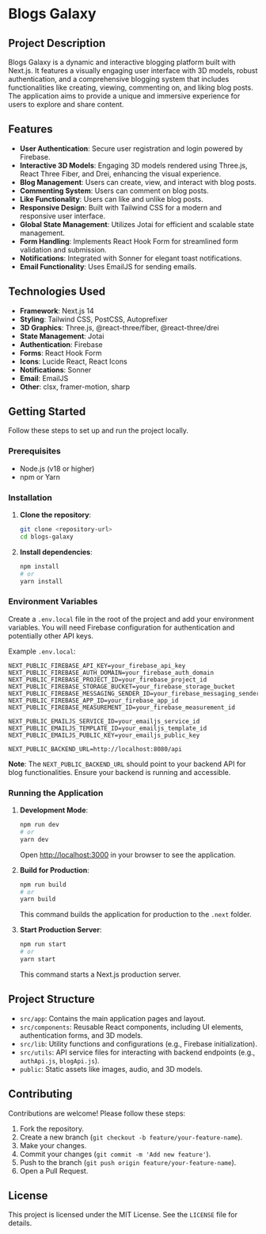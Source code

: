 # Blogs Galaxy

## Project Description

Blogs Galaxy is a dynamic and interactive blogging platform built with Next.js. It features a visually engaging user interface with 3D models, robust authentication, and a comprehensive blogging system that includes functionalities like creating, viewing, commenting on, and liking blog posts. The application aims to provide a unique and immersive experience for users to explore and share content.

## Features

- **User Authentication**: Secure user registration and login powered by Firebase.
- **Interactive 3D Models**: Engaging 3D models rendered using Three.js, React Three Fiber, and Drei, enhancing the visual experience.
- **Blog Management**: Users can create, view, and interact with blog posts.
- **Commenting System**: Users can comment on blog posts.
- **Like Functionality**: Users can like and unlike blog posts.
- **Responsive Design**: Built with Tailwind CSS for a modern and responsive user interface.
- **Global State Management**: Utilizes Jotai for efficient and scalable state management.
- **Form Handling**: Implements React Hook Form for streamlined form validation and submission.
- **Notifications**: Integrated with Sonner for elegant toast notifications.
- **Email Functionality**: Uses EmailJS for sending emails.

## Technologies Used

- **Framework**: Next.js 14
- **Styling**: Tailwind CSS, PostCSS, Autoprefixer
- **3D Graphics**: Three.js, @react-three/fiber, @react-three/drei
- **State Management**: Jotai
- **Authentication**: Firebase
- **Forms**: React Hook Form
- **Icons**: Lucide React, React Icons
- **Notifications**: Sonner
- **Email**: EmailJS
- **Other**: clsx, framer-motion, sharp

## Getting Started

Follow these steps to set up and run the project locally.

### Prerequisites

- Node.js (v18 or higher)
- npm or Yarn

### Installation

1.  **Clone the repository**:

    ```bash
    git clone <repository-url>
    cd blogs-galaxy
    ```

2.  **Install dependencies**:

    ```bash
    npm install
    # or
    yarn install
    ```

### Environment Variables

Create a `.env.local` file in the root of the project and add your environment variables. You will need Firebase configuration for authentication and potentially other API keys.

Example `.env.local`:

```
NEXT_PUBLIC_FIREBASE_API_KEY=your_firebase_api_key
NEXT_PUBLIC_FIREBASE_AUTH_DOMAIN=your_firebase_auth_domain
NEXT_PUBLIC_FIREBASE_PROJECT_ID=your_firebase_project_id
NEXT_PUBLIC_FIREBASE_STORAGE_BUCKET=your_firebase_storage_bucket
NEXT_PUBLIC_FIREBASE_MESSAGING_SENDER_ID=your_firebase_messaging_sender_id
NEXT_PUBLIC_FIREBASE_APP_ID=your_firebase_app_id
NEXT_PUBLIC_FIREBASE_MEASUREMENT_ID=your_firebase_measurement_id

NEXT_PUBLIC_EMAILJS_SERVICE_ID=your_emailjs_service_id
NEXT_PUBLIC_EMAILJS_TEMPLATE_ID=your_emailjs_template_id
NEXT_PUBLIC_EMAILJS_PUBLIC_KEY=your_emailjs_public_key

NEXT_PUBLIC_BACKEND_URL=http://localhost:8080/api
```

**Note**: The `NEXT_PUBLIC_BACKEND_URL` should point to your backend API for blog functionalities. Ensure your backend is running and accessible.

### Running the Application

1.  **Development Mode**:

    ```bash
    npm run dev
    # or
    yarn dev
    ```

    Open [http://localhost:3000](http://localhost:3000) in your browser to see the application.

2.  **Build for Production**:

    ```bash
    npm run build
    # or
    yarn build
    ```

    This command builds the application for production to the `.next` folder.

3.  **Start Production Server**:

    ```bash
    npm run start
    # or
    yarn start
    ```

    This command starts a Next.js production server.

## Project Structure

- `src/app`: Contains the main application pages and layout.
- `src/components`: Reusable React components, including UI elements, authentication forms, and 3D models.
- `src/lib`: Utility functions and configurations (e.g., Firebase initialization).
- `src/utils`: API service files for interacting with backend endpoints (e.g., `authApi.js`, `blogApi.js`).
- `public`: Static assets like images, audio, and 3D models.

## Contributing

Contributions are welcome! Please follow these steps:

1.  Fork the repository.
2.  Create a new branch (`git checkout -b feature/your-feature-name`).
3.  Make your changes.
4.  Commit your changes (`git commit -m 'Add new feature'`).
5.  Push to the branch (`git push origin feature/your-feature-name`).
6.  Open a Pull Request.

## License

This project is licensed under the MIT License. See the `LICENSE` file for details.
